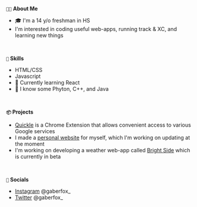 `👦🏽` **About Me**
<ul>
<li>🎓 I'm a 14 y/o freshman in HS </li>
<li>I'm interested in coding useful web-apps, running track & XC, and learning new things
</ul>

<br>

**`🌱` Skills**
<ul>
<li>HTML/CSS</li>
<li>Javascript</li>
<li>🤔 Currently learning React</li>
<li>🥱 I know some Phyton, C++, and Java</li>
</ul>

<br>

**`📦` Projects**
<ul>
<li><a href="https://github.com/gaberf/Quickle" target="_blank">Quickle</a> is a Chrome Extension that allows convenient access to various Google services</li>
<li>I made a <a href="https://gaberf.github.io/aboutme/" target="_blank">personal website</a> for myself, which I'm working on updating at the moment</li>
<li>I'm working on developing a weather web-app called <a href="https://github.com/gaberf/BrightSide">Bright Side</a> which is currently in beta</li>
</ul>

<br>

**`💯` Socials**
<ul>
<li><a href="https://www.instagram.com/gaberfox_/">Instagram</a> @gaberfox_</li>
<li><a href="https://twitter.com/gaberfox_">Twitter</a> @gaberfox_</li>
</ul>
